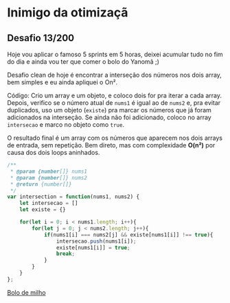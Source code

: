 # Inimigo da otimizaçã

## Desafio 13/200

Hoje vou aplicar o famoso 5 sprints em 5 horas, deixei acumular tudo no fim do dia e ainda vou ter que comer o bolo do Yanomã ;)

Desafio clean de hoje é encontrar a interseção dos números nos dois array, bem simples e eu ainda apliquei o On².

Código:
Crio um array e um objeto, e coloco dois for pra iterar a cada array. Depois, verifico se o número atual de `nums1` é igual ao de `nums2` e, pra evitar duplicados, uso um objeto (`existe`) pra marcar os números que já foram adicionados na interseção. Se ainda não foi adicionado, coloco no array `intersecao` e marco no objeto como `true`.

O resultado final é um array com os números que aparecem nos dois arrays de entrada, sem repetição. Bem direto, mas com complexidade **O(n²)** por causa dos dois loops aninhados.


```javascript
/**
 * @param {number[]} nums1
 * @param {number[]} nums2
 * @return {number[]}
 */
var intersection = function(nums1, nums2) {
    let intersecao = []
    let existe = {}

    for(let i = 0; i < nums1.length; i++){
        for(let j = 0; j < nums2.length; j++){
            if(nums1[i] === nums2[j] && existe[nums1[i]] !== true){
                intersecao.push(nums1[i]);
                existe[nums1[i]] = true;
                break;
            }
        }
    }
};
```


[Bolo de milho](https://leetcode.com/problems/intersection-of-two-arrays/submissions/1631377583)